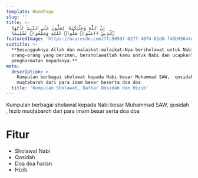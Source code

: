 ```yaml
---
template: HomePage
slug: ''
title: >-
  إِنَّ ٱللَّهَ وَمَلَٰٓئِكَتَهُۥ يُصَلُّونَ عَلَى ٱلنَّبِىِّ ۚ يَٰٓأَيُّهَا
  ٱلَّذِينَ ءَامَنُوا۟ صَلُّوا۟ عَلَيْهِ وَسَلِّمُوا۟ تَسْلِيمًا 
featuredImage: 'https://ucarecdn.com/7fc50597-0277-4674-81d0-f46b93644dc1/'
subtitle: >-
  **Sesungguhnya Allah dan malaikat-malaikat-Nya bersholawat untuk Nabi. Hai
  orang-orang yang beriman, bersholawatlah kamu untuk Nabi dan ucapkanlah salam
  penghormatan kepadanya.**
meta:
  description: >-
    Kumpulan berbagai sholawat kepada Nabi besar Muhammad SAW,  qosidah , hizib
    muqtabaroh dari para imam besar beserta doa doa
  title: 'Kumpulan Sholawat, Daftar Qosidah dan Hizib'
---
```

Kumpulan berbagai sholawat kepada Nabi besar Muhammad SAW,  qosidah , hizib muqtabaroh dari para imam besar serta doa doa

# Fitur

* Sholawat Nabi
* Qosidah
* Doa doa harian
* Hizib
